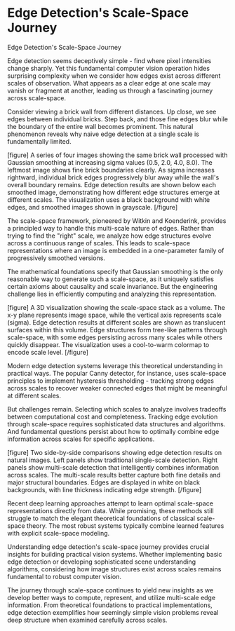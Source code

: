 # Edge Detection's Scale-Space Journey

Edge Detection's Scale-Space Journey

Edge detection seems deceptively simple - find where pixel intensities change sharply. Yet this fundamental computer vision operation hides surprising complexity when we consider how edges exist across different scales of observation. What appears as a clear edge at one scale may vanish or fragment at another, leading us through a fascinating journey across scale-space.

Consider viewing a brick wall from different distances. Up close, we see edges between individual bricks. Step back, and those fine edges blur while the boundary of the entire wall becomes prominent. This natural phenomenon reveals why naive edge detection at a single scale is fundamentally limited.

[figure]
A series of four images showing the same brick wall processed with Gaussian smoothing at increasing sigma values (0.5, 2.0, 4.0, 8.0). The leftmost image shows fine brick boundaries clearly. As sigma increases rightward, individual brick edges progressively blur away while the wall's overall boundary remains. Edge detection results are shown below each smoothed image, demonstrating how different edge structures emerge at different scales. The visualization uses a black background with white edges, and smoothed images shown in grayscale.
[/figure]

The scale-space framework, pioneered by Witkin and Koenderink, provides a principled way to handle this multi-scale nature of edges. Rather than trying to find the "right" scale, we analyze how edge structures evolve across a continuous range of scales. This leads to scale-space representations where an image is embedded in a one-parameter family of progressively smoothed versions.

The mathematical foundations specify that Gaussian smoothing is the only reasonable way to generate such a scale-space, as it uniquely satisfies certain axioms about causality and scale invariance. But the engineering challenge lies in efficiently computing and analyzing this representation.

[figure]
A 3D visualization showing the scale-space stack as a volume. The x-y plane represents image space, while the vertical axis represents scale (sigma). Edge detection results at different scales are shown as translucent surfaces within this volume. Edge structures form tree-like patterns through scale-space, with some edges persisting across many scales while others quickly disappear. The visualization uses a cool-to-warm colormap to encode scale level.
[/figure]

Modern edge detection systems leverage this theoretical understanding in practical ways. The popular Canny detector, for instance, uses scale-space principles to implement hysteresis thresholding - tracking strong edges across scales to recover weaker connected edges that might be meaningful at different scales.

But challenges remain. Selecting which scales to analyze involves tradeoffs between computational cost and completeness. Tracking edge evolution through scale-space requires sophisticated data structures and algorithms. And fundamental questions persist about how to optimally combine edge information across scales for specific applications.

[figure]
Two side-by-side comparisons showing edge detection results on natural images. Left panels show traditional single-scale detection. Right panels show multi-scale detection that intelligently combines information across scales. The multi-scale results better capture both fine details and major structural boundaries. Edges are displayed in white on black backgrounds, with line thickness indicating edge strength.
[/figure]

Recent deep learning approaches attempt to learn optimal scale-space representations directly from data. While promising, these methods still struggle to match the elegant theoretical foundations of classical scale-space theory. The most robust systems typically combine learned features with explicit scale-space modeling.

Understanding edge detection's scale-space journey provides crucial insights for building practical vision systems. Whether implementing basic edge detection or developing sophisticated scene understanding algorithms, considering how image structures exist across scales remains fundamental to robust computer vision.

The journey through scale-space continues to yield new insights as we develop better ways to compute, represent, and utilize multi-scale edge information. From theoretical foundations to practical implementations, edge detection exemplifies how seemingly simple vision problems reveal deep structure when examined carefully across scales.